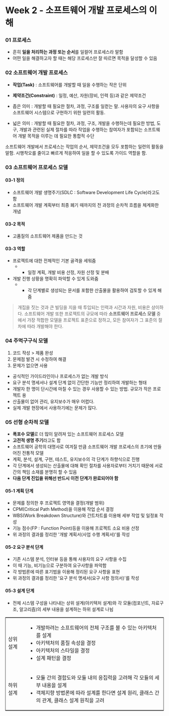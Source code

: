 # Week 2 - 소프트웨어 개발 프로세스의 이해

### 01 프로세스

- 흔히 **일을 처리하는 과정 또는 순서**를 일컬어 프로세스라 말함
- 어떤 일을 해결하고자 할 때는 해당 프로세스만 잘 따르면 목적을 달성할 수 있음

### 02 소프트웨어 개발 프로세스

- **작업(Task)** : 소프트웨어를 개발할 때 일을 수행하는 작은 단위
- **제약조건(Constraint)** : 일정, 예산, 자원(장비, 인력 등)과 같은 제약조건  

- 좁은 의미 : 개발할 때 필요한 절차, 과정, 구조를 일컫는 말. 사용자의 요구 사항을 소프트웨어 시스템으로 구현하기 위한 일련의 활동.
- 넓은 의미 : 개발할 때 필요한 절차, 과정, 구조, 개발을 수행하는데 필요한 방법, 도구, 개발과 관련된 실제 절차를 따라 작업을 수행하는 참여자가 포함되는 소프트웨어 개발 목적을 이루는 데 필요한 통합적 수단

소프트웨어 개발에서 프로세스는 작업의 순서, 제약조건을 모두 포함하는 일련의 활동을 말함. 시행착오를 줄이고 빠르게 적응하여 일을 할 수 있도록 가이드 역할을 함.

### 03 소프트웨어 프로세스 모델

#### 03-1 정의
- 소프트웨어 개발 생명주기(SDLC : Software Development Life Cycle)라고도 함
- 소프트웨어 개발 계획부터 최종 폐기 때까지의 전 과정의 순차적 흐름을 체계화한 개념

#### 03-2 목적
- 고품질의 소프트웨어 제품을 만드는 것

#### 03-3 역할
- 프로젝트에 대한 전체적인 기본 골격을 세워줌
    - - 일정 계획, 개발 비용 산정, 자원 산정 및 분배
- 개발 진행 상황을 명확히 파악할 수 있게 도와줌
    - - 각 단계별로 생성되는 문서를 포함한 산출물을 활용하여 검토할 수 있게 해줌

> 개집을 짓는 것과 큰 빌딩을 지을 때 투입되는 인력과 시간과 자원, 비용은 상이하다. 소프트웨어 개발 또한 프로젝트의 규모에 따라 **소프트웨어 프로세스 모델** 중에서 가장 적합한 모델을 프로젝트 표준으로 정하고, 모든 참여자가 그 표준의 절차에 따라 개발해야 한다.

### 04 주먹구구식 모델

1. 코드 작성 > 제품 완성
2. 문제점 발견 시 수정하여 해결
3. 문제가 없으면 사용

- 공식적인 가이드라인이나 프로세스가 없는 개발 방식
- 요구 분석 명세서나 설계 단계 없이 간단한 기능만 정리하여 개발하는 형태
- 개발자 한 명이 단시간에 마칠 수 있는 경우 사용할 수 있는 방법. 규모가 작은 프로젝트 용
- 산출물이 없어 관리, 유지보수가 매우 어렵다.
- 실제 개발 현장에서 사용하기에는 문제가 많다.

### 05 선형 순차적 모델
- **폭포수 모델**로 더 많이 알려져 있는 소프트웨어 프로세스 모델
- **고전적 생명 주기**라고도 함
- 소프트웨어 공학의 대명사로 여겨질 만큼 소프트웨어 개발 프로세스의 초기에 만들어진 전통적 모델
- 계획, 분석, 설계, 구현, 테스트, 유지보수의 각 단계가 하향식으로 진행
- 각 단계에서 생성되는 산출물에 대해 확인 절차를 사용자로부터 거치기 때문에 서로간의 책임 소재를 분명히 할 수 있음
- **다음 단계 진입을 위해선 반드시 이전 단계가 완료되어야 함**

#### 05-1 계획 단계
- 문제를 정의한 후 프로젝트 영역을 결정(개발 범위)
- CPM(Critical Path Method)을 이용해 작업 순서 결정
- WBS(Work Breakdown Structure)와 간트차트를 이용해 세부 작업 및 일정표 작성
- 기능 점수(FP : Function Point)등을 이용해 프로젝트 소요 비용 산정
- 위 과정의 결과를 정리한 '개발 계획서(사업 수행 계획서)'를 작성

#### 05-2 요구 분석 단계
- 기존 시스템 분석, 인터뷰 등을 통해 사용자의 요구 사항을 수집
- 이 때 기능, 비기능으로 구분하여 요구사항을 파악함
- 각 방법론에 따른 표기법을 이용해 정리된 요구 사항을 표현
- 위 과정의 결과를 정리한 '요구 분석 명세서(요구 사항 정의서)'를 작성

#### 05-3 설계 단계
- 전체 시스템 구성을 나타내는 상위 설계(아키텍처 설계)와 각 모듈(컴포넌트, 자료구조, 알고리즘)의 세부 내용을 설계하는 하위 설계로 나뉨
<table style="border:1px solid #373737">
    <tr>
        <td >상위 설계</td>
        <td>
            <ul>
                <li>개발하려는 소프트웨어의 전체 구조를 볼 수 있는 아키텍처를 설계</li>
                <li>아키텍처의 품질 속성을 결정</li>
                <li>아키텍처의 스타일을 결정</li>
                <li>설계 패턴을 결정</li>
            </ul>
        </td>
    </tr>
    <tr>
        <td >하위 설계</td>
        <td>
            <ul>
                <li>모듈 간의 결합도와 모듈 내의 응집력을 고려해 각 모듈의 세부 내용을 설계</li>
                <li>객체지향 방법론에 따라 설계를 한다면 설계 원리, 클래스 간의 관계, 클래스 설계 원칙을 고려</li>
            </ul>
        </td>
    </tr>
</table>
